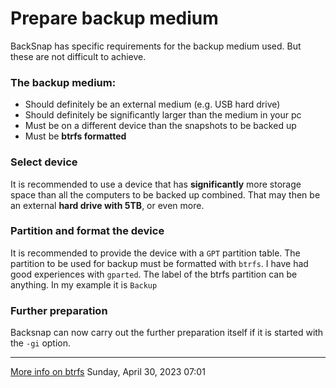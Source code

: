 # Prepare backup medium
BackSnap has specific requirements for the backup medium used. But these are not difficult to achieve.

### The backup medium:
* Should definitely be an external medium (e.g. USB hard drive)
* Should definitely be significantly larger than the medium in your pc
* Must be on a different device than the snapshots to be backed up
* Must be **btrfs formatted**

### Select device
It is recommended to use a device that has **significantly** more storage space than all the computers to be backed up combined. That may then be an external **hard drive with 5TB**, or even more.

### Partition and format the device
It is recommended to provide the device with a `GPT` partition table. The partition to be used for backup must be formatted with `btrfs`. I have had good experiences with `gparted`. The label of the btrfs partition can be anything. In my example it is `Backup`

### Further preparation

Backsnap can now carry out the further preparation itself if it is started with the `-gi` option.

----
[More info on btrfs](https://wiki.manjaro.org/index.php/Btrfs)
Sunday, April 30, 2023 07:01